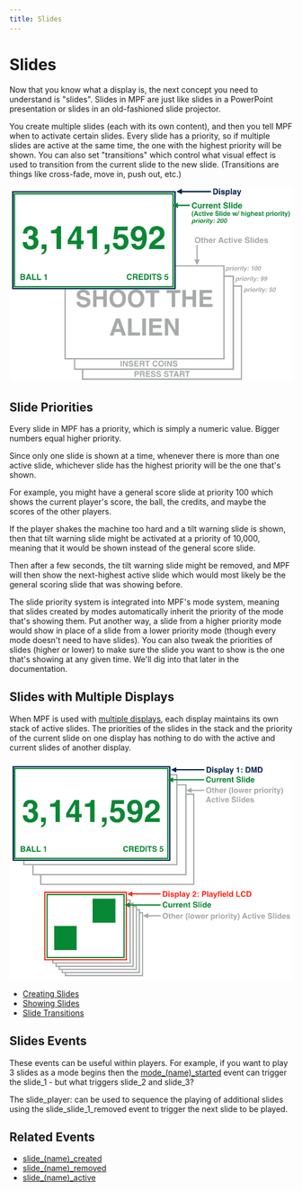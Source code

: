 ```yaml
---
title: Slides
---
```


# Slides


Now that you know what a display is, the next concept you need to
understand is "slides". Slides in MPF are just like slides in a
PowerPoint presentation or slides in an old-fashioned slide projector.

You create multiple slides (each with its own content), and then you
tell MPF when to activate certain slides. Every slide has a priority, so
if multiple slides are active at the same time, the one with the highest
priority will be shown. You can also set "transitions" which control
what visual effect is used to transition from the current slide to the
new slide. (Transitions are things like cross-fade, move in, push out,
etc.)

![image](/mc/images/how_slides_work.png)

## Slide Priorities

Every slide in MPF has a priority, which is simply a numeric value.
Bigger numbers equal higher priority.

Since only one slide is shown at a time, whenever there is more than one
active slide, whichever slide has the highest priority will be the one
that's shown.

For example, you might have a general score slide at priority 100 which
shows the current player's score, the ball, the credits, and maybe the
scores of the other players.

If the player shakes the machine too hard and a tilt warning slide is
shown, then that tilt warning slide might be activated at a priority of
10,000, meaning that it would be shown instead of the general score
slide.

Then after a few seconds, the tilt warning slide might be removed, and
MPF will then show the next-highest active slide which would most likely
be the general scoring slide that was showing before.

The slide priority system is integrated into MPF's mode system, meaning
that slides created by modes automatically inherit the priority of the
mode that's showing them. Put another way, a slide from a higher
priority mode would show in place of a slide from a lower priority mode
(though every mode doesn't need to have slides). You can also tweak the
priorities of slides (higher or lower) to make sure the slide you want
to show is the one that's showing at any given time. We'll dig into
that later in the documentation.

## Slides with Multiple Displays

When MPF is used with
[multiple displays](../displays/index.md), each display maintains its own stack of active slides. The
priorities of the slides in the stack and the priority of the current
slide on one display has nothing to do with the active and current
slides of another display.

![image](/mc/images/slides_with_multiple_displays.png)

* [Creating Slides](creating_slides.md)
* [Showing Slides](showing_slides.md)
* [Slide Transitions](transitions.md)

## Slides Events

These events can be useful within players. For example, if you want to
play 3 slides as a mode begins then the
[mode_(name)_started](../../events/mode_name_started.md) event can
trigger the slide_1 - but what triggers slide_2 and slide_3?

The slide_player: can be used to sequence the playing of additional
slides using the slide_slide_1_removed event to trigger the next slide
to be played.

## Related Events

* [slide_(name)_created](../../events/slide_slide_created.md)
* [slide_(name)_removed](../../events/slide_slide_removed.md)
* [slide_(name)_active](../../events/slide_slide_active.md)
